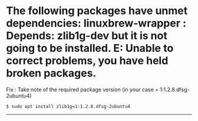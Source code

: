# The following packages have unmet dependencies: linuxbrew-wrapper : Depends: zlib1g-dev but it is not going to be installed. E: Unable to correct problems, you have held broken packages.

Fix : Take note of the required package version (in your case = 1:1.2.8.dfsg-2ubuntu4)
 
 ```$ sudo apt install zlib1g=1:1.2.8.dfsg-2ubuntu4```
 
 ---- --- ----
